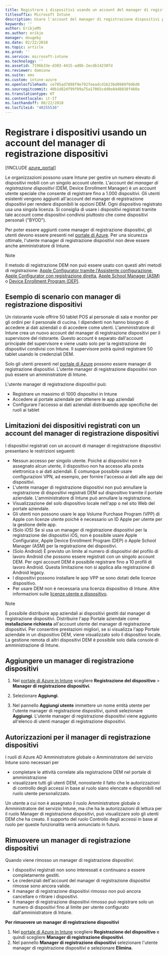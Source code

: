 ```yaml
---
title: Registrare i dispositivi usando un account del manager di registrazione dispositivi
titlesuffix: Microsoft Intune
description: Usare l'account del manager di registrazione dispositivi per registrare i dispositivi in Intune. "
keywords: ''
author: ErikjeMS
ms.author: erikje
manager: dougeby
ms.date: 02/22/2018
ms.topic: article
ms.prod: ''
ms.service: microsoft-intune
ms.technology: ''
ms.assetid: 7196b33e-d303-4415-ad0b-2ecdb14230fd
ms.reviewer: damionw
ms.suite: ems
ms.custom: intune-azure
ms.openlocfilehash: ce785ad7898f9e792feeadcd1623bd0989f0d6d0
ms.sourcegitcommit: 40b1d82df99f09a75a17065cdd0e84d8038f460a
ms.translationtype: HT
ms.contentlocale: it-IT
ms.lasthandoff: 08/22/2018
ms.locfileid: "40255536"
---
```

# <a name="enroll-devices-by-using-a-device-enrollment-manager-account"></a>Registrare i dispositivi usando un account del manager di registrazione dispositivi

[!INCLUDE [azure_portal](./includes/azure_portal.md)]

Le organizzazioni possono usare Intune per gestire un numero elevato di dispositivi mobili con un singolo account utente. L'account del *manager di registrazione dispositivi* (DEM, Device Enrollment Manager) è un account utente speciale che consente di registrare fino a 1.000 dispositivi. Gli utenti esistenti vengono aggiunti all'account del manager di registrazione dispositivi per rendere disponibili le opzioni DEM. Ogni dispositivo registrato usa una singola licenza. Si consiglia di usare i dispositivi registrati tramite tale account come dispositivi condivisi piuttosto che come dispositivi personali ("BYOD").  

Per poter essere aggiunti come manager di registrazione dispositivi, gli utenti devono essere presenti nel [portale di Azure](https://portal.azure.com). Per una sicurezza ottimale, l'utente manager di registrazione dispositivi non deve essere anche amministratore di Intune.

>[!NOTE]
>Il metodo di registrazione DEM non può essere usato con questi altri metodi di registrazione: [Apple Configurator tramite l'Assistente configurazione](apple-configurator-setup-assistant-enroll-ios.md), [Apple Configurator con registrazione diretta](apple-configurator-direct-enroll-ios.md), [Apple School Manager (ASM)](apple-school-manager-set-up-ios.md) o [Device Enrollment Program (DEP)](device-enrollment-program-enroll-ios.md).

## <a name="example-of-a-device-enrollment-manager-scenario"></a>Esempio di scenario con manager di registrazione dispositivi

Un ristorante vuole offrire 50 tablet POS al personale di sala e monitor per gli ordini per il personale di cucina. I dipendenti non hanno bisogno di accedere ai dati aziendali o di accedere come utenti. L'amministratore di Intune crea un nuovo account del manager di registrazione dispositivi per il supervisore del ristorante.  Questo account è separato dall'account principale del supervisore e viene usato solo per la registrazione dei dispositivi condivisi con Intune. Il supervisore potrà quindi registrare 50 tablet usando le credenziali DEM.

Solo gli utenti presenti nel [portale di Azure](https://portal.azure.com) possono essere manager di registrazione dispositivi. L'utente manager di registrazione dispositivi non può essere un amministratore di Intune.

L'utente manager di registrazione dispositivi può:

-   Registrare un massimo di 1000 dispositivi in Intune
-   Accedere al portale aziendale per ottenere le app aziendali
-   Configurare l'accesso ai dati aziendali distribuendo app specifiche dei ruoli ai tablet

## <a name="limitations-of-devices-that-are-enrolled-with-a-dem-account"></a>Limitazioni dei dispositivi registrati con un account del manager di registrazione dispositivi

I dispositivi registrati con un account di manager di registrazione dispositivi presentano le restrizioni seguenti:

  - Nessun accesso per singolo utente. Poiché ai dispositivi non è assegnato alcun utente, il dispositivo non ha accesso alla posta elettronica o ai dati aziendali. È comunque possibile usare configurazioni VPN, ad esempio, per fornire l'accesso ai dati alle app dei dispositivi.
  - L'utente manager di registrazione dispositivi non può annullare la registrazione di dispositivi registrati DEM sul dispositivo tramite il portale aziendale. L'amministratore di Intune può annullare la registrazione.
  - Visualizzazione del solo dispositivo locale nell'app o nel sito Web del portale aziendale.
  - Gli utenti non possono usare le app Volume Purchase Program (VPP) di Apple con licenze utente poiché è necessario un ID Apple per utente per la gestione delle app.
  - (Solo iOS) Se si usa un manager di registrazione dispositivi per la registrazione dei dispositivi iOS, non è possibile usare Apple Configurator, Apple Device Enrollment Program (DEP) o Apple School Manager (ASM) per la registrazione dei dispositivi.
  - (Solo Android) È previsto un limite al numero di dispositivi del profilo di lavoro Android che possono essere registrati con un singolo account DEM. Per ogni account DEM è possibile registrare fino a 10 profili di lavoro Android. Questa limitazione non si applica alla registrazione di Android legacy.
  - I dispositivi possono installare le app VPP se sono dotati delle licenze dispositivo.
  - Per usare DEM non è necessaria una licenza dispositivo di Intune. Altre informazioni sulle [licenze utente e dispositivo](licenses-assign.md#how-user-and-device-licenses-affect-access-to-services).


> [!NOTE]
> È possibile distribuire app aziendali ai dispositivi gestiti dal manager di registrazione dispositivi. Distribuire l'app Portale aziendale come **installazione richiesta** all'account utente del manager di registrazione dispositivi.
> Per consentire prestazioni migliori, se si visualizza l'app Portale aziendale in un dispositivo DEM, viene visualizzato solo il dispositivo locale. La gestione remota di altri dispositivi DEM è possibile solo dalla console di amministrazione di Intune.


## <a name="add-a-device-enrollment-manager"></a>Aggiungere un manager di registrazione dispositivi

1.  Nel [portale di Azure in Intune](https://aka.ms/intuneportal) scegliere **Registrazione del dispositivo** > **Manager di registrazione dispositivi**.

2.  Selezionare **Aggiungi**.

3.  Nel pannello **Aggiungi utente** immettere un nome entità utente per l'utente manager di registrazione dispositivi, quindi selezionare **Aggiungi**. L'utente manager di registrazione dispositivi viene aggiunto all'elenco di utenti manager di registrazione dispositivi.

## <a name="permissions-for-dem"></a>Autorizzazioni per il manager di registrazione dispositivi

I ruoli di Azure AD Amministratore globale o Amministratore del servizio Intune sono necessari per
- completare le attività correlate alla registrazione DEM nel portale di amministrazione
- visualizzare tutti gli utenti DEM, nonostante il fatto che le autorizzazioni di controllo degli accessi in base al ruolo siano elencate e disponibili nel ruolo utente personalizzato.

Un utente a cui non è assegnato il ruolo Amministratore globale o Amministratore del servizio Intune, ma che ha le autorizzazioni di lettura per il ruolo Manager di registrazione dispositivi, può visualizzare solo gli utenti DEM che ha creato. Il supporto del ruolo Controllo degli accessi in base al ruolo per queste funzionalità verrà annunciato in futuro.


## <a name="remove-a-device-enrollment-manager"></a>Rimuovere un manager di registrazione dispositivi

Quando viene rimosso un manager di registrazione dispositivi:

-   I dispositivi registrati non sono interessati e continuano a essere completamente gestiti.
-   Le credenziali dell'account del manager di registrazione dispositivi rimosse sono ancora valide.
-   Il manager di registrazione dispositivi rimosso non può ancora cancellare o ritirare i dispositivi.
-   Il manager di registrazione dispositivi rimosso può registrare solo un numero di dispositivi fino al limite per utente configurato dall'amministratore di Intune.

**Per rimuovere un manager di registrazione dispositivi**

1. Nel [portale di Azure in Intune](https://aka.ms/intuneportal) scegliere **Registrazione del dispositivo** e quindi scegliere **Manager di registrazione dispositivi**.
2. Nel pannello **Manager di registrazione dispositivi** selezionare l'utente manager di registrazione dispositivi e selezionare **Elimina**.

